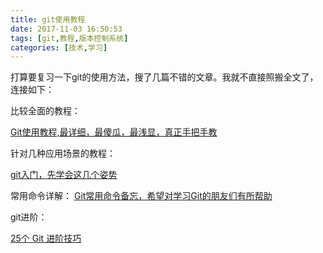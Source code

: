 ```yaml
---
title: git使用教程
date: 2017-11-03 16:50:53
tags: [git,教程,版本控制系统]
categories: [技术,学习]
---
```


打算要复习一下git的使用方法，搜了几篇不错的文章。我就不直接照搬全文了，连接如下：

比较全面的教程：

[Git使用教程,最详细，最傻瓜，最浅显，真正手把手教](http://www.imooc.com/article/20411)

针对几种应用场景的教程：

[git入门，先学会这几个姿势](http://www.imooc.com/article/19060)

常用命令详解：
[Git常用命令备忘，希望对学习Git的朋友们有所帮助](http://www.imooc.com/article/1111)

git进阶：

[25个 Git 进阶技巧](http://www.imooc.com/article/1111)